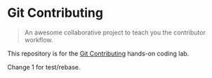 # Git Contributing

> An awesome collaborative project to teach you the contributor workflow.

This repository is for the [Git Contributing](https://knowthecode.io/labs/git-contributing) hands-on coding lab.

Change 1 for test/rebase.
